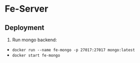 # Fe-Server

## Deployment

1. Run mongo backend: 
* `docker run --name fe-mongo -p 27017:27017 mongo:latest`
* `docker start fe-mongo`
